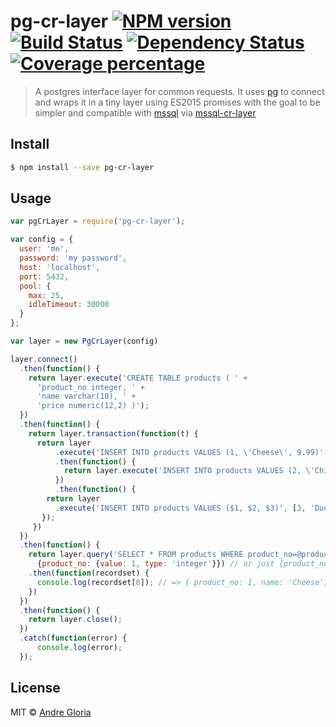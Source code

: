 # pg-cr-layer [![NPM version][npm-image]][npm-url] [![Build Status][travis-image]][travis-url] [![Dependency Status][daviddm-image]][daviddm-url] [![Coverage percentage][coveralls-image]][coveralls-url]
> A postgres interface layer for common requests. It uses [pg](https://github.com/brianc/node-postgres) to connect
and wraps it in a tiny layer using ES2015 promises with the goal to be simpler and compatible with [mssql](https://github.com/patriksimek/node-mssql)
via [mssql-cr-layer](https://github.com/andrglo/mssql-cr-layer)



## Install

```sh
$ npm install --save pg-cr-layer
```


## Usage

```js
var pgCrLayer = require('pg-cr-layer');

var config = {
  user: 'me',
  password: 'my password',
  host: 'localhost',
  port: 5432,
  pool: {
    max: 25,
    idleTimeout: 30000
  }
};

var layer = new PgCrLayer(config)

layer.connect()
  .then(function() {
    return layer.execute('CREATE TABLE products ( ' +
      'product_no integer, ' +
      'name varchar(10), ' +
      'price numeric(12,2) )');
  })
  .then(function() {
    return layer.transaction(function(t) {
      return layer
	      .execute('INSERT INTO products VALUES (1, \'Cheese\', 9.99)', null, {transaction: t})
          .then(function() {
            return layer.execute('INSERT INTO products VALUES (2, \'Chicken\', 19.99)', null, {transaction: t})
          })
		  .then(function() {
        return layer
          .execute('INSERT INTO products VALUES ($1, $2, $3)', [3, 'Duck', 0.99], {transaction: t})
       });
     })
  })
  .then(function() {
    return layer.query('SELECT * FROM products WHERE product_no=@product_no',
      {product_no: {value: 1, type: 'integer'}}) // or just {product_no: 1}
    .then(function(recordset) {
      console.log(recordset[0]); // => { product_no: 1, name: 'Cheese', price: '9.99' }
    })
  })
  .then(function() {
    return layer.close();
  })
  .catch(function(error) {
	  console.log(error);
  });

```

## License

MIT © [Andre Gloria](andrglo.com)


[npm-image]: https://badge.fury.io/js/pg-cr-layer.svg
[npm-url]: https://npmjs.org/package/pg-cr-layer
[travis-image]: https://travis-ci.org/andrglo/pg-cr-layer.svg?branch=master
[travis-url]: https://travis-ci.org/andrglo/pg-cr-layer
[daviddm-image]: https://david-dm.org/andrglo/pg-cr-layer.svg?theme=shields.io
[daviddm-url]: https://david-dm.org/andrglo/pg-cr-layer
[coveralls-image]: https://coveralls.io/repos/andrglo/pg-cr-layer/badge.svg
[coveralls-url]: https://coveralls.io/r/andrglo/pg-cr-layer
